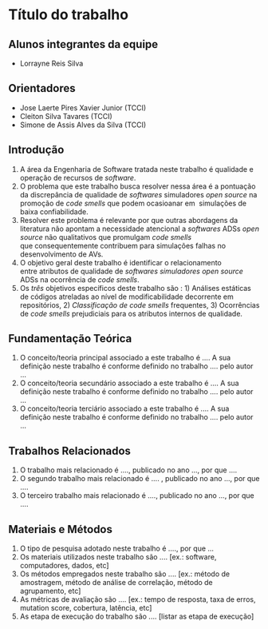 # Título do trabalho

## Alunos integrantes da equipe

* Lorrayne Reis Silva

## Orientadores

* Jose Laerte Pires Xavier Junior (TCCI)
* Cleiton Silva Tavares (TCCI)
* Simone de Assis Alves da Silva (TCCI)

## Introdução

1. A área da Engenharia de Software tratada neste trabalho é qualidade e operação de recursos de *software*.
1. O problema que este trabalho busca resolver nessa área é a pontuação da discrepância de qualidade de *softwares* simuladores *open source* na promoção de *code smells* que podem ocasioanar em  simulações de baixa confiabilidade.
1. Resolver este problema é relevante por que outras abordagens da literatura não apontam a necessidade atencional a *softwares* ADSs *open source* não qualitativos que promulgam *code smells* que consequentemente contribuem para simulações falhas no desenvolvimento de AVs. 
1. O objetivo geral deste trabalho é identificar o relacionamento entre atributos de qualidade de *softwares simuladores* *open source* ADSs na ocorrência  de *code smells*.
1. Os *três* objetivos específicos deste trabalho são : 1) Análises estáticas de códigos atreladas ao nível de modificabilidade decorrente em repositórios, 2) *Classificação de code smells* frequentes, 3) Ocorrências de *code smells* prejudiciais para os atributos internos de qualidade. 

## Fundamentação Teórica

1. O conceito/teoria principal associado a este trabalho é ....  A sua definição neste trabalho  é conforme definido no trabalho .... pelo autor ...
1. O conceito/teoria secundário associado a este trabalho é ....  A sua definição neste trabalho é conforme definido no trabalho .... pelo autor ...
1. O conceito/teoria terciário associado a este trabalho é ....  A sua definição neste trabalho é conforme definido no trabalho .... pelo autor ...

## Trabalhos Relacionados

1. O trabalho mais relacionado é ...., publicado no ano ..., por que ....
1. O segundo trabalho mais relacionado é .... , publicado no ano ..., por que ....
1. O terceiro trabalho mais relacionado é ...., publicado no ano ...,  por que ....

## Materiais e Métodos

1. O tipo de pesquisa adotado neste trabalho é ...., por que ...
1. Os materiais utilizados neste trabalho são .... [ex.: software, computadores, dados, etc]
1. Os métodos empregados neste trabalho são .... [ex.: método de amostragem, método de análise de correlação, método de agrupamento, etc]
1. As métricas de avaliação são .... [ex.: tempo de resposta, taxa de erros, mutation score, cobertura, latência, etc]
1. As etapa de execução do trabalho são .... [listar as etapa de execução]
